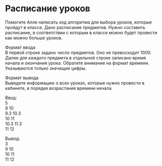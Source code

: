 # Расписание уроков

Помогите Алле написать код алгоритма для выбора уроков, которые пройдут в классе.
Дано расписание предметов. Нужно составить расписание, в соответствии с которым
в классе можно будет провести как можно больше уроков.

Формат ввода  
В первой строке задано число предметов. Оно не превосходит 1000.
Далее для каждого предмета в отдельной строке записано время начала и окончания урока.
Обратите внимание на формат времени. Указываются только значащие цифры.

Формат вывода  
Выведите информацию о всех уроках, которые нужно провести в кабинете, в порядке возрастания времени начала.

Ввод:  
5  
9 10  
9.3 10.3  
10 11  
10.3 11.3  
11 12  

Вывод:  
3  
9 10  
10 11  
11 12  
